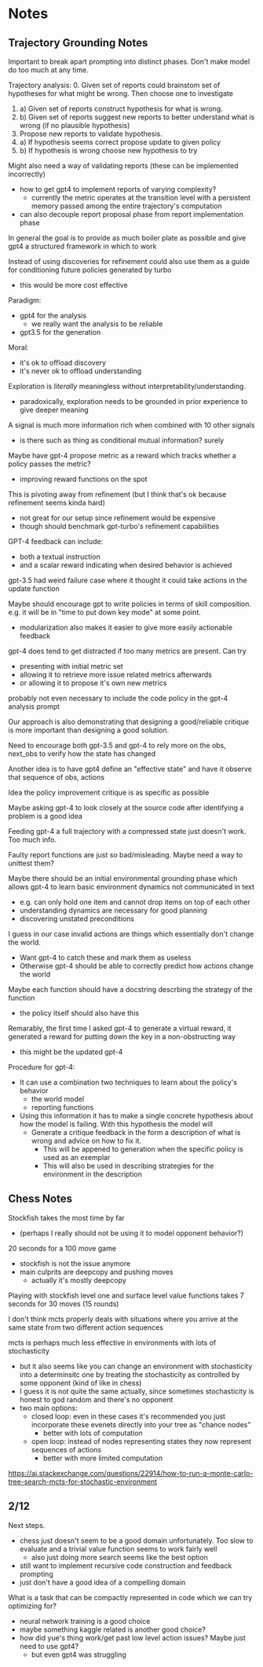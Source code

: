 # Notes

## Trajectory Grounding Notes

Important to break apart prompting into distinct phases. Don't make model do too much at any time.

Trajectory analysis:
0. Given set of reports could brainstom set of hypotheses for what might be wrong. Then choose one to investigate
1. a) Given set of reports construct hypothesis for what is wrong.
1. b) Given set of reports suggest new reports to better understand what is wrong (if no plausible hypothesis)
2. Propose new reports to validate hypothesis.
3. a) If hypothesis seems correct propose update to given policy
3. b) If hypothesis is wrong choose new hypothesis to try

Might also need a way of validating reports (these can be implemented incorrectly)
- how to get gpt4 to implement reports of varying complexity?
    - currently the metric operates at the transition level with a persistent memory passed among the entire trajectory's computation
- can also decouple report proposal phase from report implementation phase

In general the goal is to provide as much boiler plate as possible and give gpt4
a structured framework in which to work

Instead of using discoveries for refinement could also use them as a guide for conditioning future policies generated by turbo
- this would be more cost effective

Paradigm:
- gpt4 for the analysis
    - we really want the analysis to be reliable
- gpt3.5 for the generation

Moral:
- it's ok to offload discovery
- it's never ok to offload understanding

Exploration is *literally* meaningless without interpretability/understanding. 
- paradoxically, exploration needs to be grounded in prior experience to give deeper meaning

A signal is much more information rich when combined with 10 other signals
- is there such as thing as conditional mutual information? surely

Maybe have gpt-4 propose metric as a reward which tracks whether a policy passes the metric?
- improving reward functions on the spot

This is pivoting away from refinement (but I think that's ok because refinement seems kinda hard)
- not great for our setup since refinement would be expensive
- though should benchmark gpt-turbo's refinement capabilities

GPT-4 feedback can include:
- both a textual instruction
- and a scalar reward indicating when desired behavior is achieved

gpt-3.5 had weird failure case where it thought it could take actions in the update function

Maybe should encourage gpt to write policies in terms of skill composition. e.g. it will be in "time to put down key mode" at some point.
- modularization also makes it easier to give more easily actionable feedback

gpt-4 does tend to get distracted if too many metrics are present. Can try
- presenting with initial metric set
- allowing it to retrieve more issue related metrics afterwards
- or allowing it to propose it's own new metrics

probably not even necessary to include the code policy in the gpt-4 analysis prompt

Our approach is also demonstrating that designing a good/reliable critique is more important than designing a good solution.

Need to encourage both gpt-3.5 and gpt-4 to rely more on the obs, next_obs to verify how the state has changed

Another idea is to have gpt4 define an "effective state" and have it observe that sequence of obs, actions

Idea the policy improvement critique is as specific as possible

Maybe asking gpt-4 to look closely at the source code after identifying a problem is a good idea

Feeding gpt-4 a full trajectory with a compressed state just doesn't work. Too much info.

Faulty report functions are just so bad/misleading. Maybe need a way to unittest them?

Maybe there should be an initial environmental grounding phase which allows gpt-4 to learn basic environment dynamics not communicated in text
- e.g. can only hold one item and cannot drop items on top of each other
- understanding dynamics are necessary for good planning
- discovering unstated preconditions

I guess in our case invalid actions are things which essentially don't change the world.
- Want gpt-4 to catch these and mark them as useless
- Otherwise gpt-4 should be able to correctly predict how actions change the world

Maybe each function should have a docstring descrbing the strategy of the function
- the policy itself should also have this

Remarably, the first time I asked gpt-4 to generate a virtual reward, it generated a reward for putting down the key in a non-obstructing way
- this might be the updated gpt-4

Procedure for gpt-4:
- It can use a combination two techniques to learn about the policy's behavior
    - the world model
    - reporting functions
- Using this information it has to make a single concrete hypothesis about how the model is failing. With this hypothesis the model will
    - Generate a critique feedback in the form a description of what is wrong and advice on how to fix it.
        - This will be appened to generation when the specific policy is used as an exemplar
        - This will also be used in describing strategies for the environment in the description


## Chess Notes

Stockfish takes the most time by far
- (perhaps I really should not be using it to model opponent behavior?)

20 seconds for a 100 move game
- stockfish is not the issue anymore
- main culprits are deepcopy and pushing moves
    - actually it's mostly deepcopy

Playing with stockfish level one and surface level value functions takes 7 seconds for 30 moves (15 rounds)

I don't think mcts properly deals with situations where you arrive at the same state from two different action sequences

mcts is perhaps much less effective in environments with lots of stochasticity
- but it also seems like you can change an environment with stochasticity into a determinsitc one by treating the 
stochasticity as controlled by some opponent (kind of like in chess)
- I guess it is not quite the same actually, since sometimes stochasticity is honest to god random and there's no opponent
- two main options:
    - closed loop: even in these cases it's recommended you just incorporate these evenets directly into your tree as "chance nodes"
        - better with lots of computation
    - open loop: instead of nodes representing states they now represent sequences of actions
        - better with more limited computation

<https://ai.stackexchange.com/questions/22914/how-to-run-a-monte-carlo-tree-search-mcts-for-stochastic-environment>

## 2/12

Next steps.
- chess just doesn't seem to be a good domain unfortunately. Too slow to evaluate and a trivial value function seems to work fairly well
    - also just doing more search seems like the best option
- still want to implement recursive code construction and feedback prompting
- just don't have a good idea of a compelling domain

What is a task that can be compactly represented in code which we can try optimizing for?
- neural network training is a good choice
- maybe something kaggle related is another good choice?
- how did yue's thing work/get past low level action issues? Maybe just need to use gpt4?
    - but even gpt4 was struggling
